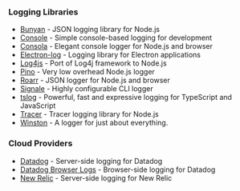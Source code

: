 ### Logging Libraries

- [Bunyan](/transports/bunyan) - JSON logging library for Node.js
- [Console](/transports/console) - Simple console-based logging for development
- [Consola](/transports/consola) - Elegant console logger for Node.js and browser
- [Electron-log](/transports/electron-log) - Logging library for Electron applications
- [Log4js](/transports/log4js) - Port of Log4j framework to Node.js
- [Pino](/transports/pino) - Very low overhead Node.js logger
- [Roarr](/transports/roarr) - JSON logger for Node.js and browser
- [Signale](/transports/signale) - Highly configurable CLI logger
- [tslog](/transports/tslog) - Powerful, fast and expressive logging for TypeScript and JavaScript
- [Tracer](/transports/tracer) - Tracer logging library for Node.js
- [Winston](/transports/winston) - A logger for just about everything.

### Cloud Providers

- [Datadog](/transports/datadog) - Server-side logging for Datadog
- [Datadog Browser Logs](/transports/datadog-browser-logs) - Browser-side logging for Datadog
- [New Relic](/transports/new-relic) - Server-side logging for New Relic
